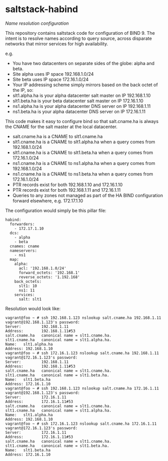 # saltstack-habind
*Name resolution configuration*

This repository contains saltstack code for configuration of BIND 9.
The intent is to resolve names according to query source, across disparate networks that mirror services for high availability.

e.g.

- You have two datacenters on separate sides of the globe: alpha and beta. 
- Site alpha uses IP space 192.168.1.0/24
- Site beta uses IP space 172.16.1.0/24
- Your IP addressing scheme simply mirrors based on the back octet of the IP, so:
- slt1.alpha.ha is your alpha datacenter salt master on IP 192.168.1.10
- slt1.beta.ha is your beta datacenter salt master on IP 172.16.1.10
- ns1.alpha.ha is your alpha datacenter DNS server on IP 192.168.1.11
- ns1.beta.ha is your alpha datacenter DNS server on IP 172.16.1.11

This code makes it easy to configure bind so that salt.cname.ha is always the CNAME for the salt master at the local datacenter.
- salt.cname.ha is a CNAME to slt1.cname.ha
- slt1.cname.ha is a CNAME to slt1.alpha.ha when a query comes from 192.168.1.0/24
- slt1.cname.ha is a CNAME to slt1.beta.ha when a query comes from 172.16.1.0/24
- ns1.cname.ha is a CNAME to ns1.alpha.ha when a query comes from 192.168.1.0/24
- ns1.cname.ha is a CNAME to ns1.beta.ha when a query comes from 172.16.1.0/24
- PTR records exist for both 192.168.1.10 and 172.16.1.10
- PTR records exist for both 192.168.1.11 and 172.16.1.11
- Queries to any zones not managed as part of the HA BIND configuration forward elsewhere, e.g. 172.17.1.10

The configuration would simply be this pillar file:
```
habind:
  forwarders:
    - 172.17.1.10
  dcs:
    - alpha
    - beta
  cnames: cname
  nameservers:
    - ns1
  map:
    alpha:
      acl: '192.168.1.0/24'
      forward_octets: '192.168.1'
      reverse_octets: '1.192.168'
    back_octets:
      slt1: 10
      ns1: 11
    services:
      salt: slt1
```
Resolution would look like:
```
vagrant@foo ~ # ssh 192.168.1.123 nslookup salt.cname.ha 192.168.1.11
vagrant@192.168.1.123's password:
Server:         192.168.1.11
Address:        192.168.1.11#53
salt.cname.ha   canonical name = slt1.cname.ha.
slt1.cname.ha   canonical name = slt1.alpha.ha.
Name:   slt1.alpha.ha
Address: 192.168.1.10
vagrant@foo ~ # ssh 172.16.1.123 nslookup salt.cname.ha 192.168.1.11
vagrant@172.16.1.123's password:
Server:         192.168.1.11
Address:        192.168.1.11#53
salt.cname.ha   canonical name = slt1.cname.ha.
slt1.cname.ha   canonical name = slt1.beta.ha.
Name:   slt1.beta.ha
Address: 172.16.1.10
vagrant@foo ~ # ssh 192.168.1.123 nslookup salt.cname.ha 172.16.1.11
vagrant@192.168.1.123's password:
Server:         172.16.1.11
Address:        172.16.1.11#53
salt.cname.ha   canonical name = slt1.cname.ha.
slt1.cname.ha   canonical name = slt1.alpha.ha.
Name:   slt1.alpha.ha
Address: 192.168.1.10
vagrant@foo ~ # ssh 172.16.1.123 nslookup salt.cname.ha 172.16.1.11
vagrant@172.16.1.123's password:
Server:         172.16.1.11
Address:        172.16.1.11#53
salt.cname.ha   canonical name = slt1.cname.ha.
slt1.cname.ha   canonical name = slt1.beta.ha.
Name:   slt1.beta.ha
Address: 172.16.1.10
```
